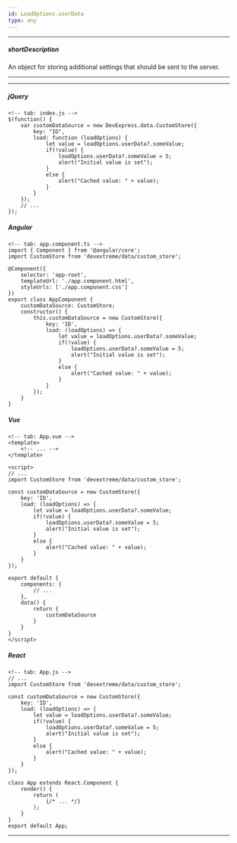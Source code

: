 ```yaml
---
id: LoadOptions.userData
type: any
---
```

---
##### shortDescription
An object for storing additional settings that should be sent to the server.

---

---
##### jQuery

    <!-- tab: index.js -->
    $(function() {
        var customDataSource = new DevExpress.data.CustomStore({
            key: "ID",
            load: function (loadOptions) {
                let value = loadOptions.userData?.someValue;
                if(!value) {
                    loadOptions.userData?.someValue = 5;
                    alert("Initial value is set");
                } 
                else {
                    alert("Cached value: " + value);
                }
            }
        });
        // ...
    });

##### Angular

    <!-- tab: app.component.ts -->
    import { Component } from '@angular/core';
    import CustomStore from 'devextreme/data/custom_store';

    @Component({
        selector: 'app-root',
        templateUrl: './app.component.html',
        styleUrls: ['./app.component.css']
    })
    export class AppComponent {
        customDataSource: CustomStore;
        constructor() {
            this.customDataSource = new CustomStore({
                key: 'ID',
                load: (loadOptions) => {
                    let value = loadOptions.userData?.someValue;
                    if(!value) {
                        loadOptions.userData?.someValue = 5;
                        alert("Initial value is set");
                    } 
                    else {
                        alert("Cached value: " + value);
                    }
                }
            });
        }
    }

##### Vue

    <!-- tab: App.vue -->
    <template>
        <!-- ... -->
    </template>

    <script>
    // ...
    import CustomStore from 'devextreme/data/custom_store';

    const customDataSource = new CustomStore({
        key: 'ID',
        load: (loadOptions) => {
            let value = loadOptions.userData?.someValue;
            if(!value) {
                loadOptions.userData?.someValue = 5;
                alert("Initial value is set");
            } 
            else {
                alert("Cached value: " + value);
            }
        }
    });

    export default {
        components: {
            // ...
        },
        data() {
            return {
                customDataSource
            }
        }
    }
    </script>

##### React

    <!-- tab: App.js -->
    // ...
    import CustomStore from 'devextreme/data/custom_store';
    
    const customDataSource = new CustomStore({
        key: 'ID',
        load: (loadOptions) => {
            let value = loadOptions.userData?.someValue;
            if(!value) {
                loadOptions.userData?.someValue = 5;
                alert("Initial value is set");
            } 
            else {
                alert("Cached value: " + value);
            }
        }
    });

    class App extends React.Component {
        render() {
            return (
                {/* ... */}
            );
        }
    }
    export default App;

---
